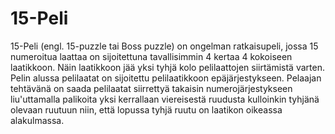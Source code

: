 15-Peli
=======

15-Peli (engl. 15-puzzle tai Boss puzzle) on ongelman ratkaisupeli, jossa 15 numeroitua laattaa on sijoitettuna tavallisimmin
4 kertaa 4 kokoiseen laatikkoon. Näin laatikkoon jää yksi tyhjä kolo pelilaattojen siirtämistä varten. Pelin alussa pelilaatat on sijoitettu pelilaatikkoon
epäjärjestykseen. Pelaajan tehtävänä on saada pelilaatat siirrettyä takaisin numerojärjestykseen liu'uttamalla palikoita yksi
kerrallaan viereisestä ruudusta kulloinkin tyhjänä olevaan ruutuun niin, että lopussa tyhjä ruutu on laatikon oikeassa 
alakulmassa.

